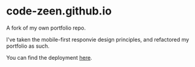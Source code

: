 # code-zeen.github.io

A fork of my own portfolio repo.

I've taken the mobile-first responvie design principles, and refactored my portfolio as such.

You can find the deployment [here](https://dazzling-crostata-2c8478.netlify.app/).
